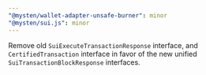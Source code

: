 ```yaml
---
"@mysten/wallet-adapter-unsafe-burner": minor
"@mysten/sui.js": minor
---
```


Remove old `SuiExecuteTransactionResponse` interface, and `CertifiedTransaction` interface in favor of the new unified `SuiTransactionBlockResponse` interfaces.

